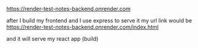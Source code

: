 https://render-test-notes-backend.onrender.com


after I build my frontend and I use express to serve it my url link would be
https://render-test-notes-backend.onrender.com/index.html

and it will serve my react app (build)
